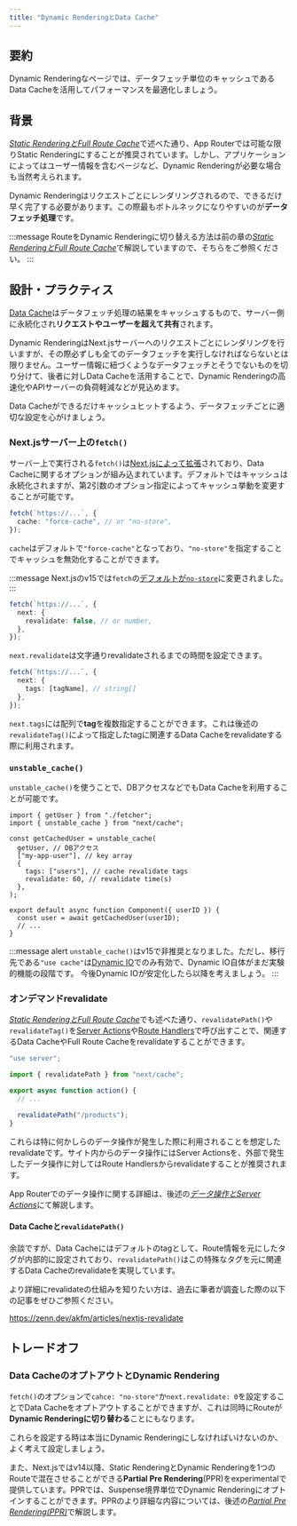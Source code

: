 ```yaml
---
title: "Dynamic RenderingとData Cache"
---
```


## 要約

Dynamic Renderingなページでは、データフェッチ単位のキャッシュであるData Cacheを活用してパフォーマンスを最適化しましょう。

## 背景

[_Static RenderingとFull Route Cache_](part_3_static_rendering_full_route_cache)で述べた通り、App Routerでは可能な限りStatic Renderingにすることが推奨されています。しかし、アプリケーションによってはユーザー情報を含むページなど、Dynamic Renderingが必要な場合も当然考えられます。

Dynamic Renderingはリクエストごとにレンダリングされるので、できるだけ早く完了する必要があります。この際最もボトルネックになりやすいのが**データフェッチ処理**です。

:::message
RouteをDynamic Renderingに切り替える方法は前の章の[_Static RenderingとFull Route Cache_](part_3_static_rendering_full_route_cache#背景)で解説していますので、そちらをご参照ください。
:::

## 設計・プラクティス

[Data Cache](https://nextjs.org/docs/app/building-your-application/caching#data-cache)はデータフェッチ処理の結果をキャッシュするもので、サーバー側に永続化され**リクエストやユーザーを超えて共有**されます。

Dynamic RenderingはNext.jsサーバーへのリクエストごとにレンダリングを行いますが、その際必ずしも全てのデータフェッチを実行しなければならないとは限りません。ユーザー情報に紐づくようなデータフェッチとそうでないものを切り分けて、後者に対しData Cacheを活用することで、Dynamic Renderingの高速化やAPIサーバーの負荷軽減などが見込めます。

Data Cacheができるだけキャッシュヒットするよう、データフェッチごとに適切な設定を心がけましょう。

### Next.jsサーバー上の`fetch()`

サーバー上で実行される`fetch()`は[Next.jsによって拡張](https://nextjs.org/docs/app/api-reference/functions/fetch#fetchurl-options)されており、Data Cacheに関するオプションが組み込まれています。デフォルトではキャッシュは永続化されますが、第2引数のオプション指定によってキャッシュ挙動を変更することが可能です。

```ts
fetch(`https://...`, {
  cache: "force-cache", // or "no-store",
});
```

`cache`はデフォルトで`"force-cache"`となっており、`"no-store"`を指定することでキャッシュを無効化することができます。

:::message
Next.jsのv15では`fetch`の[デフォルトが`no-store`](https://nextjs.org/blog/next-15-rc#caching-updates)に変更されました。
:::

```ts
fetch(`https://...`, {
  next: {
    revalidate: false, // or number,
  },
});
```

`next.revalidate`は文字通りrevalidateされるまでの時間を設定できます。

```ts
fetch(`https://...`, {
  next: {
    tags: [tagName], // string[]
  },
});
```

`next.tags`には配列で**tag**を複数指定することができます。これは後述の`revalidateTag()`によって指定したtagに関連するData Cacheをrevalidateする際に利用されます。

### `unstable_cache()`

`unstable_cache()`を使うことで、DBアクセスなどでもData Cacheを利用することが可能です。

```tsx
import { getUser } from "./fetcher";
import { unstable_cache } from "next/cache";

const getCachedUser = unstable_cache(
  getUser, // DBアクセス
  ["my-app-user"], // key array
  {
    tags: ["users"], // cache revalidate tags
    revalidate: 60, // revalidate time(s)
  },
);

export default async function Component({ userID }) {
  const user = await getCachedUser(userID);
  // ...
}
```

:::message alert
`unstable_cache()`はv15で非推奨となりました。ただし、移行先である`"use cache"`は[Dynamic IO](https://nextjs.org/docs/app/api-reference/config/next-config-js/dynamicIO)でのみ有効で、Dynamic IO自体がまだ実験的機能の段階です。
今後Dynamic IOが安定化したら以降を考えましょう。
:::

### オンデマンドrevalidate

[_Static RenderingとFull Route Cache_](part_3_static_rendering_full_route_cache)でも述べた通り、`revalidatePath()`や`revalidateTag()`を[Server Actions](https://nextjs.org/docs/app/building-your-application/data-fetching/server-actions-and-mutations)や[Route Handlers](https://nextjs.org/docs/app/building-your-application/routing/route-handlers)で呼び出すことで、関連するData CacheやFull Route Cacheをrevalidateすることができます。

```ts
"use server";

import { revalidatePath } from "next/cache";

export async function action() {
  // ...

  revalidatePath("/products");
}
```

これらは特に何かしらのデータ操作が発生した際に利用されることを想定したrevalidateです。サイト内からのデータ操作にはServer Actionsを、外部で発生したデータ操作に対してはRoute Handlersからrevalidateすることが推奨されます。

App Routerでのデータ操作に関する詳細は、後述の[_データ操作とServer Actions_](part_3_data_mutation)にて解説します。

#### Data Cacheと`revalidatePath()`

余談ですが、Data Cacheにはデフォルトのtagとして、Route情報を元にしたタグが内部的に設定されており、`revalidatePath()`はこの特殊なタグを元に関連するData Cacheのrevalidateを実現しています。

より詳細にrevalidateの仕組みを知りたい方は、過去に筆者が調査した際の以下の記事をぜひご参照ください。

https://zenn.dev/akfm/articles/nextjs-revalidate

## トレードオフ

### Data CacheのオプトアウトとDynamic Rendering

`fetch()`のオプションで`cahce: "no-store"`か`next.revalidate: 0`を設定することでData Cacheをオプトアウトすることができますが、これは同時にRouteが**Dynamic Renderingに切り替わる**ことにもなります。

これらを設定する時は本当にDynamic Renderingにしなければいけないのか、よく考えて設定しましょう。

また、Next.jsではv14以降、Static RenderingとDynamic Renderingを1つのRouteで混在させることができる**Partial Pre Rendering**(PPR)をexperimentalで提供しています。PPRでは、Suspense境界単位でDynamic Renderingにオプトインすることができます。PPRのより詳細な内容については、後述の[_Partial Pre Rendering(PPR)_](part_4_partial_pre_rendering)で解説します。
